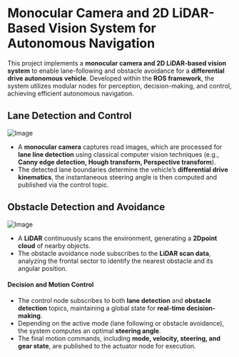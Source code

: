 # Monocular Camera and 2D LiDAR-Based Vision System for Autonomous Navigation
This project implements a **monocular camera and 2D LiDAR-based vision system** to enable lane-following and obstacle avoidance for a **differential drive autonomous vehicle**. Developed within the **ROS framework**, the system utilizes modular nodes for perception, decision-making, and control, achieving efficient autonomous navigation.  


## Lane Detection and Control
![Image](https://github.com/user-attachments/assets/1f9c7c82-c445-442d-a9a6-d26b829239cd)
- A **monocular camera** captures road images, which are processed for **lane line detection** using classical computer vision techniques (e.g., **Canny edge detection, Hough transform, Perspective transform**).
- The detected lane boundaries determine the vehicle’s **differential drive kinematics**, the instantaneous steering angle is then computed and published via the control topic.

  
## Obstacle Detection and Avoidance
![Image](https://github.com/user-attachments/assets/85ea2942-973c-4a9f-9cd7-3affd045741c)
- A **LiDAR** continuously scans the environment, generating a **2Dpoint cloud** of nearby objects.  
- The obstacle avoidance node subscribes to the **LiDAR scan data**, analyzing the frontal sector to identify the nearest obstacle and its angular position.  


#### **Decision and Motion Control**  
- The control node subscribes to both **lane detection** and **obstacle detection** topics, maintaining a global state for **real-time decision-making**.  
- Depending on the active mode (lane following or obstacle avoidance), the system computes an optimal **steering angle**.  
- The final motion commands, including **mode, velocity, steering, and gear state**, are published to the actuator node for execution.  
